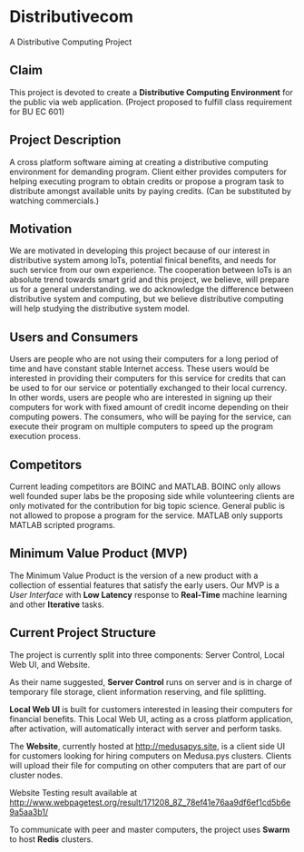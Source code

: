 # Distributivecom
A Distributive Computing Project
## Claim
This project is devoted to create a **Distributive Computing Environment** for the public via web application. (Project proposed to fulfill class requirement for BU EC 601)

## Project Description
A cross platform software aiming at creating a distributive computing environment for demanding
program. Client either provides computers for helping executing program to obtain credits or propose a
program task to distribute amongst available units by paying credits. (Can be substituted by watching
commercials.)

## Motivation
We are motivated in developing this project because of our interest in distributive system among IoTs,
potential finical benefits, and needs for such service from our own experience. The cooperation
between IoTs is an absolute trend towards smart grid and this project, we believe, will prepare us for a general understanding. we do acknowledge the difference between distributive system and computing, but we believe distributive computing will help studying the distributive system model.

## Users and Consumers
Users are people who are not using their computers for a long period of time and have constant
stable Internet access. These users would be interested in providing their computers for this service for
credits that can be used to for our service or potentially exchanged to their local currency. In other words, users are people who are
interested in signing up their computers for work with fixed amount of credit income depending on their
computing powers. The consumers, who will be paying for the service, can execute their program on
multiple computers to speed up the program execution process.

## Competitors
Current leading competitors are BOINC and MATLAB. BOINC only allows well founded super labs be the
proposing side while volunteering clients are only motivated for the contribution for big topic science.
General public is not allowed to propose a program for the service. MATLAB only supports MATLAB
scripted programs.

## Minimum Value Product (MVP)
The Minimum Value Product is the version of a new product with a collection of essential features that satisfy
the early users. Our MVP is a *User Interface* with **Low Latency** response to **Real-Time** machine learning 
and other **Iterative** tasks.
## Current Project Structure
The project is currently split into three components: Server Control, Local Web UI, and Website. 

As their name suggested, **Server Control** runs on server and is in charge of temporary file storage, client information reserving, and file splitting. 

**Local Web UI** is built for customers interested in leasing their computers for financial benefits. This Local Web UI, acting as a cross platform application, after activation, will automatically interact with server and perform tasks. 

The **Website**, currently hosted at http://medusapys.site, is a client side UI for customers looking for hiring computers on Medusa.pys clusters. Clients will upload their file for computing on other computers that are part of our cluster nodes.

Website Testing result available at http://www.webpagetest.org/result/171208_8Z_78ef41e76aa9df6ef1cd5b6e9a5aa3b1/

To communicate with peer and master computers, the project uses **Swarm** to host **Redis** clusters.



